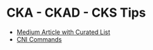 # CKA - CKAD - CKS Tips

- [Medium Article with Curated List](https://itnext.io/tips-tricks-for-cka-ckad-and-cks-exams-cc9dade1f76d?source=list-3864e0903d7d----cc9dade1f76d----0-------predefined%3A3864e0903d7d%3AREADING_LIST---------------------)
- [CNI Commands](https://github.com/containernetworking/cni)
